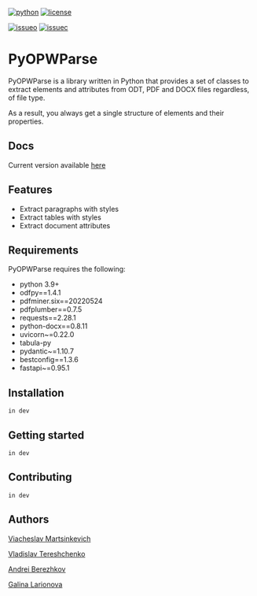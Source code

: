 [![python](https://badgen.net/badge/python/3.9|3.10|3.11/blue?icon=python)](https://www.python.org/)
[![license](https://badgen.net/github/license/normcontrol/normcontrol-Document-Parser)](https://www.python.org/)

[![issueo](https://badgen.net/github/open-issues/normcontrol/normcontrol-Document-Parser)](https://github.com/normcontrol/normcontrol-Document-Parser/issues)
[![issuec](https://badgen.net/github/closed-issues/normcontrol/normcontrol-Document-Parser)](https://github.com/normcontrol/normcontrol-Document-Parser/issues?q=is%3Aissue+is%3Aclosed)

# PyOPWParse

PyOPWParse is a library written in Python that provides a set of classes to extract elements and attributes from ODT,
PDF and DOCX files regardless, of file type.

As a result, you always get a single structure of elements and their properties.

## Docs

Current version available [here](https://normcontrol.github.io/normcontrol-Document-Parser/#/)

## Features

- Extract paragraphs with styles
- Extract tables with styles
- Extract document attributes

## Requirements

PyOPWParse requires the following:

- python 3.9+
- odfpy==1.4.1
- pdfminer.six==20220524
- pdfplumber==0.7.5
- requests==2.28.1
- python-docx==0.8.11
- uvicorn~=0.22.0
- tabula-py
- pydantic~=1.10.7
- bestconfig==1.3.6
- fastapi~=0.95.1

## Installation

```in dev```

## Getting started

```in dev```

## Contributing

```in dev```

## Authors

[Viacheslav Martsinkevich](https://github.com/slavamarcin)

[Vladislav Tereshchenko](https://github.com/Vl-Tershch)

[Andrei Berezhkov](https://github.com/a-berezhkov)

[Galina Larionova](https://github.com/orgs/normcontrol/people/galinalar)
 
